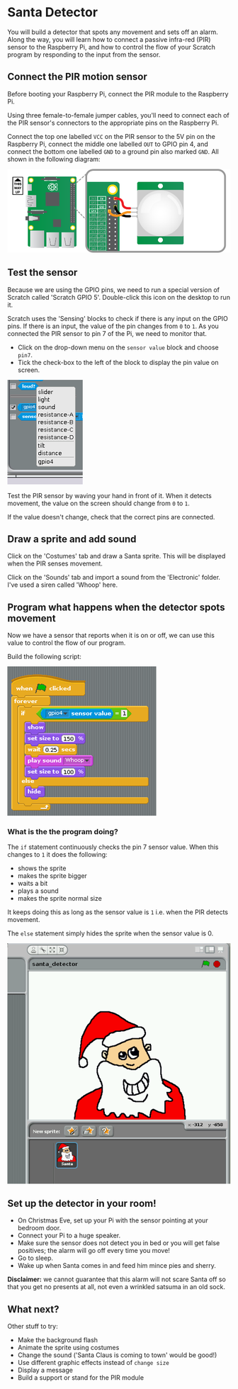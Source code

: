 # Santa Detector

You will build a detector that spots any movement and sets off an alarm. Along the way, you will learn how to connect a passive infra-red (PIR) sensor to the Raspberry Pi, and how to control the flow of your Scratch program by responding to the input from the sensor. 

## Connect the PIR motion sensor

Before booting your Raspberry Pi, connect the PIR module to the Raspberry Pi.

Using three female-to-female jumper cables, you'll need to connect each of the PIR sensor's connectors to the appropriate pins on the Raspberry Pi.

Connect the top one labelled `VCC` on the PIR sensor to the 5V pin on the Raspberry Pi, connect the middle one labelled `OUT` to GPIO pin 4, and connect the bottom one labelled `GND` to a ground pin also marked `GND`. All shown in the following diagram:

![](images/pir_wiring.png)

## Test the sensor

Because we are using the GPIO pins, we need to run a special version of Scratch called 'Scratch GPIO 5'. Double-click this icon on the desktop to run it.

Scratch uses the 'Sensing' blocks to check if there is any input on the GPIO pins. If there is an input, the value of the pin changes from `0` to `1`. As you connected the PIR sensor to pin 7 of the Pi, we need to monitor that. 

- Click on the drop-down menu on the `sensor value` block and choose `pin7`.
- Tick the check-box to the left of the block to display the pin value on screen.

![Scratch sensing blocks](images/sensing-blocks.png)

Test the PIR sensor by waving your hand in front of it. When it detects movement, the value on the screen should change from `0` to `1`.

If the value doesn't change, check that the correct pins are connected.

## Draw a sprite and add sound

Click on the 'Costumes' tab and draw a Santa sprite. This will be displayed when the PIR senses movement.

Click on the 'Sounds' tab and import a sound from the 'Electronic' folder. I've used a siren called 'Whoop' here.

## Program what happens when the detector spots movement

Now we have a sensor that reports when it is on or off, we can use this value to control the flow of our program.  

Build the following script:

![Scratch script for santa detector](images/santa-script.png)

### What is the the program doing?

The `if` statement continuously checks the pin 7 sensor value. When this changes to `1` it does the following:

- shows the sprite
- makes the sprite bigger
- waits a bit
- plays a sound
- makes the sprite normal size

It keeps doing this as long as the sensor value is `1` i.e. when the PIR detects movement.

The `else` statement simply hides the sprite when the sensor value is 0.

![santa sprite in Scratch](images/santa-stage.png)

## Set up the detector in your room!

- On Christmas Eve, set up your Pi with the sensor pointing at your bedroom door.
- Connect your Pi to a huge speaker.
- Make sure the sensor does not detect you in bed or you will get false positives; the alarm will go off every time you move!
- Go to sleep.
- Wake up when Santa comes in and feed him mince pies and sherry.

**Disclaimer:** we cannot guarantee that this alarm will not scare Santa off so that you get no presents at all, not even a wrinkled satsuma in an old sock.

## What next?

Other stuff to try:

- Make the background flash 
- Animate the sprite using costumes
- Change the sound ('Santa Claus is coming to town' would be good!) 
- Use different graphic effects instead of `change size`
- Display a message 
- Build a support or stand for the PIR module
